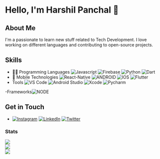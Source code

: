 # Hello, I'm Harshil Panchal 👋

## About Me

I'm a passionate to learn new stuff related to Tech Development. I love working on different languages and contributing to open-source projects.

## Skills

- 🧑‍💻 Programming Languages ![Javascript](https://img.shields.io/badge/javascript-black.svg?style=for-the-badge&logo=javascript&logoColor=#F7DF1E) ![Firebase](https://img.shields.io/badge/firebase-%23039BE5.svg?style=for-the-badge&logo=firebase)  ![Python](https://img.shields.io/badge/python-3572A4.svg?style=for-the-badge&logo=python&logoColor=3572A4&labelColor=f7d34b) ![Dart](https://img.shields.io/badge/dart-%230175C2.svg?style=for-the-badge&logo=dart&logoColor=white) 
- 📱 Mobile Technologies ![React-Native](https://img.shields.io/badge/react_native-black.svg?style=for-the-badge&logo=React&logoColor=61dafb) ![ANDROID](https://img.shields.io/badge/android-%2320232a.svg?style=for-the-badge&logo=android&logoColor=%a4c639) ![IOS](https://img.shields.io/badge/IOS-%2320232a.svg?style=for-the-badge&logo=apple&logoColor=white)  ![Flutter](https://img.shields.io/badge/Flutter-%2302569B.svg?style=for-the-badge&logo=Flutter&logoColor=white)
- Tools ![VS Code](https://img.shields.io/badge/visual%20studio%20code-black.svg?style=for-the-badge&logo=visualstudiocode&logoColor=137FCB)  ![Android Studio](https://img.shields.io/badge/android_studio-black.svg?style=for-the-badge&logo=androidstudio&logoColor=#3DDC84) ![Xcode](https://img.shields.io/badge/xcode-black.svg?style=for-the-badge&logo=xcode&logoColor=176DE3) ![Pycharm](https://img.shields.io/badge/pycharm-black.svg?style=for-the-badge&logo=pycharm&logoColor=#000000)

-Frameworks![NODE](https://img.shields.io/badge/node-black.svg?style=for-the-badge&logo=node&logoColor=137FCB)

<!-- ## Projects
- Node API https://github.com/harshil19/node_crud_api -->

## Get in Touch
-  [![Instagram](https://img.shields.io/badge/Instagram-%23E4405F.svg?logo=Instagram&logoColor=white)](https://instagram.com/harshil_panchal_1908) [![LinkedIn](https://img.shields.io/badge/LinkedIn-%230077B5.svg?logo=linkedin&logoColor=white)](https://www.linkedin.com/in/harshil-panchal-b254872b1/) [![Twitter](https://img.shields.io/badge/Twitter-black.svg?logo=x)](https://twitter.com/mannmojilomanas) 

### Stats
![](https://github-readme-stats.vercel.app/api?username=harshil19&theme=radical&hide_border=false&include_all_commits=true&count_private=true)<br/>
![](https://github-readme-streak-stats.herokuapp.com/?user=harshil19&theme=radical&hide_border=false)<br/>
![](https://github-readme-stats.vercel.app/api/top-langs/?username=harshil19&theme=radical&hide_border=false&include_all_commits=true&count_private=true&layout=compact)

